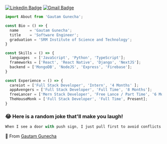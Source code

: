 [![Linkedin Badge](https://img.shields.io/badge/-GautamGunecha-blue?style=flat-square&logo=Linkedin&logoColor=white&link=https://www.linkedin.com/in/gautamgunecha/)](https://www.linkedin.com/in/gunechagautam/) 
[![Gmail Badge](https://img.shields.io/badge/-gautamgunecha@gmail.com-c14438?style=flat-square&logo=Gmail&logoColor=white&link=mailto:gautamgunecha@gmail.com)](mailto:gautamgunecha@gmail.com)

```js
import About from 'Gautam Gunecha';

const Bio = () => {
  name     = 'Gautam Gunecha';
  title    = 'Software Engineer';
  graduation = 'SRM Institute of Science and Technology';
}

const Skills = () => {
  languages  = ['JavaScript', 'Python', 'TypeScript'];
  frameworks = ['React', 'React Native', 'Django', 'NextJS'];
  backend = ['MongoDB', 'NodeJS', 'Express', 'Firebase'];
}

const Experience = () => {
  careiot = ['Full Stack Developer', 'Intern', '4 Months' ];
  appAvengers = ['Full Stack Developer', 'Full Time', '8 Months'];
  freeLancer = ['Mern Stack Developer', 'Free Lance / Part Time', '6 Months'];
  TheHouseMonk = ['Full Stack Developer', 'Full Time', Present];
}
```

### 😂 Here is a random joke that'll make you laugh!
```js
When I see a door with push sign, I just pull first to avoid conflicts.
```


💚 From [Gautam Gunecha](https://github.com/GautamGunecha)

